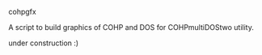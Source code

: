 cohpgfx

A script to build graphics of COHP and DOS for COHPmultiDOStwo utility.

under construction :)
